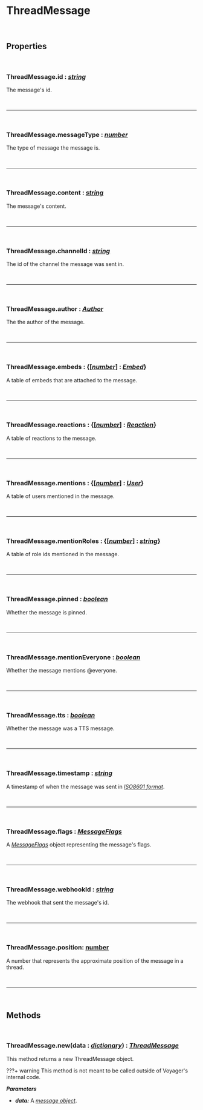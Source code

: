 # ThreadMessage

<br />

## Properties

<br />

### **ThreadMessage.id :** [*string*](https://create.roblox.com/docs/scripting/luau/strings)
The message's id.

<br />

---

<br />

### **ThreadMessage.messageType :** [*number*](https://create.roblox.com/docs/scripting/luau/numbers)
The type of message the message is.

<br />

---

<br />

### **ThreadMessage.content :** [*string*](https://create.roblox.com/docs/scripting/luau/strings)
The message's content.

<br />

---

<br />

### **ThreadMessage.channelId :** [*string*](https://create.roblox.com/docs/scripting/luau/strings)
The id of the channel the message was sent in.

<br />

---

<br />

### **ThreadMessage.author :** [*Author*](Author.md)
The the author of the message.

<br />

---

<br />

### **ThreadMessage.embeds :** {[[*number*](https://create.roblox.com/docs/scripting/luau/numbers)] **:** [*Embed*](Embed.md)}
A table of embeds that are attached to the message.

<br />

---

<br />

### **ThreadMessage.reactions :** {[[*number*](https://create.roblox.com/docs/scripting/luau/numbers)] **:** [*Reaction*](Reaction.md)}
A table of reactions to the message.

<br />

---

<br />

### **ThreadMessage.mentions :** {[[*number*](https://create.roblox.com/docs/scripting/luau/numbers)] **:** [*User*](User.md)}
A table of users mentioned in the message.

<br />

---

<br />

### **ThreadMessage.mentionRoles :** {[[*number*](https://create.roblox.com/docs/scripting/luau/numbers)] **:** [*string*](https://create.roblox.com/docs/scripting/luau/strings)}
A table of role ids mentioned in the message.

<br />

---

<br />

### **ThreadMessage.pinned :** [*boolean*](https://create.roblox.com/docs/scripting/luau/booleans)
Whether the message is pinned.

<br />

---

<br />

### **ThreadMessage.mentionEveryone :** [*boolean*](https://create.roblox.com/docs/scripting/luau/booleans)
Whether the message mentions @everyone.

<br />

---

<br />

### **ThreadMessage.tts :** [*boolean*](https://create.roblox.com/docs/scripting/luau/booleans)
Whether the message was a TTS message.

<br />

---

<br />

### **ThreadMessage.timestamp :** [*string*](https://create.roblox.com/docs/scripting/luau/strings)
A timestamp of when the message was sent in [*ISO8601 format*](https://www.iso.org/iso-8601-date-and-time-format.html).

<br />

---

<br />

### **ThreadMessage.flags :** [*MessageFlags*](MessageFlags.md)
A [*MessageFlags*](MessageFlags.md) object representing the message's flags.

<br />

---

<br />

### **ThreadMessage.webhookId :** [*string*](https://create.roblox.com/docs/scripting/luau/strings)
The webhook that sent the message's id.

<br />

---

<br />

### **ThreadMessage.position**: [number](https://create.roblox.com/docs/scripting/luau/numbers)
A number that represents the approximate position of the message in a thread.

<br />

---

<br />

## Methods

<br />

### **ThreadMessage.new**(data **:** [*dictionary*](https://create.roblox.com/docs/scripting/luau/tables#dictionaries)) **:** [*ThreadMessage*](ThreadMessage.md)
This method returns a new ThreadMessage object.

???+ warning
    This method is not meant to be called outside of Voyager's internal code.

***Parameters***

- ***data:*** A [*message object*](https://discord.com/developers/docs/resources/channel#message-object).